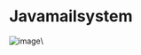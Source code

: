 # Javamailsystem
![image](https://github.com/YPYT1/Javamailsystem/assets/95224342/aceb0e91-82a2-462b-91b5-e05e5907c917)\

